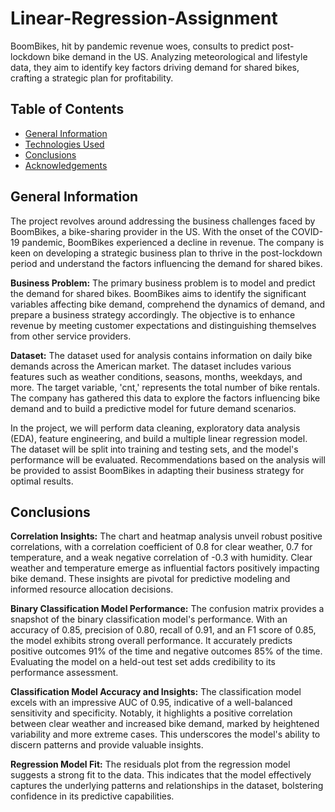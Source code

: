 # Linear-Regression-Assignment
BoomBikes, hit by pandemic revenue woes, consults to predict post-lockdown bike demand in the US. Analyzing meteorological and lifestyle data, they aim to identify key factors driving demand for shared bikes, crafting a strategic plan for profitability.

## Table of Contents
* [General Information](#general-information)
* [Technologies Used](#technologies-used)
* [Conclusions](#conclusions)
* [Acknowledgements](#acknowledgements)


## General Information
The project revolves around addressing the business challenges faced by BoomBikes, a bike-sharing provider in the US. With the onset of the COVID-19 pandemic, BoomBikes experienced a decline in revenue. The company is keen on developing a strategic business plan to thrive in the post-lockdown period and understand the factors influencing the demand for shared bikes.

<b> Business Problem:</b>
The primary business problem is to model and predict the demand for shared bikes. BoomBikes aims to identify the significant variables affecting bike demand, comprehend the dynamics of demand, and prepare a business strategy accordingly. The objective is to enhance revenue by meeting customer expectations and distinguishing themselves from other service providers.

<b>Dataset:</b>
The dataset used for analysis contains information on daily bike demands across the American market. The dataset includes various features such as weather conditions, seasons, months, weekdays, and more. The target variable, 'cnt,' represents the total number of bike rentals. The company has gathered this data to explore the factors influencing bike demand and to build a predictive model for future demand scenarios.

In the project, we will perform data cleaning, exploratory data analysis (EDA), feature engineering, and build a multiple linear regression model. The dataset will be split into training and testing sets, and the model's performance will be evaluated. Recommendations based on the analysis will be provided to assist BoomBikes in adapting their business strategy for optimal results.

## Conclusions <a name="conclusions"></a>
<b>Correlation Insights:</b>
The chart and heatmap analysis unveil robust positive correlations, with a correlation coefficient of 0.8 for clear weather, 0.7 for temperature, and a weak negative correlation of -0.3 with humidity. Clear weather and temperature emerge as influential factors positively impacting bike demand. These insights are pivotal for predictive modeling and informed resource allocation decisions.

<b>Binary Classification Model Performance:</b>
The confusion matrix provides a snapshot of the binary classification model's performance. With an accuracy of 0.85, precision of 0.80, recall of 0.91, and an F1 score of 0.85, the model exhibits strong overall performance. It accurately predicts positive outcomes 91% of the time and negative outcomes 85% of the time. Evaluating the model on a held-out test set adds credibility to its performance assessment.

<b>Classification Model Accuracy and Insights:</b>
The classification model excels with an impressive AUC of 0.95, indicative of a well-balanced sensitivity and specificity. Notably, it highlights a positive correlation between clear weather and increased bike demand, marked by heightened variability and more extreme cases. This underscores the model's ability to discern patterns and provide valuable insights.

<b>Regression Model Fit:</b>
The residuals plot from the regression model suggests a strong fit to the data. This indicates that the model effectively captures the underlying patterns and relationships in the dataset, bolstering confidence in its predictive capabilities.
